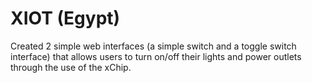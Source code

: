 # XIOT (Egypt)

Created 2 simple web interfaces (a simple switch and a toggle switch interface) that allows users to turn on/off their lights and power outlets through the use of the xChip. 


